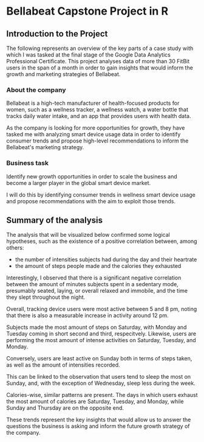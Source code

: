 # Bellabeat Capstone Project in R

## Introduction to the Project

The following represents an overview of the key parts of a case study with which I was tasked at the final stage of the Google Data Analytics Professional Certificate. This project analyses data of more than 30 FitBit users in the span of a month in order to gain insights that would inform the growth and marketing strategies of Bellabeat.

### About the company

Bellabeat is a high-tech manufacturer of health-focused products for women, such as a wellness tracker, a wellness watch, a water bottle that tracks daily water intake, and an app that provides users with health data.

As the company is looking for more opportunities for growth, they have tasked me with analyzing smart device usage data in order to identify consumer trends and propose high-level recommendations to inform the Bellabeat's marketing strategy.

### Business task

Identify new growth opportunities in order to scale the business and become a larger player in the global smart device market.

I will do this by identifying consumer trends in wellness smart device usage and propose recommendations with the aim to exploit those trends.

## Summary of the analysis

The analysis that will be visualized below confirmed some logical hypotheses, such as the existence of a positive correlation between, among others:

* the number of intensities subjects had during the day and their heartrate
* the amount of steps people made and the calories they exhausted

Interestingly, I observed that there is a significant negative correlation between the amount of minutes subjects spent in a sedentary mode, presumably seated, laying, or overall relaxed and immobile, and the time they slept throughout the night.

Overall, tracking device users were most active between 5 and 8 pm, noting that there is also a measurable increase in activity around 12 pm.

Subjects made the most amount of steps on Saturday, with Monday and Tuesday coming in short second and third, respecitvely. Likewise, users are performing the most amount of intense activities on Saturday, Tuesday, and Monday.

Conversely, users are least active on Sunday both in terms of steps taken, as well as the amount of intensities recorded.

This can be linked to the observation that users tend to sleep the most on Sunday, and, with the exception of Wednesday, sleep less during the week.

Calories-wise, similar patterns are present. The days in which users exhaust the most amount of calories are Saturday, Tuesday, and Monday, while Sunday and Thursday are on the opposite end.

These trends represent the key insights that would allow us to answer the questions the business is asking and inform the future growth strategy of the company.
